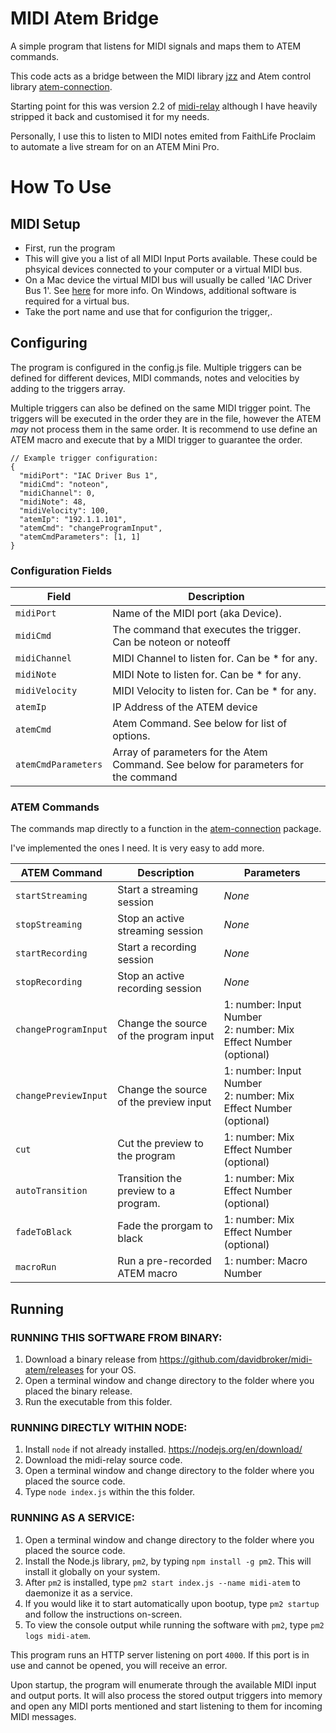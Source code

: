 # MIDI Atem Bridge
A simple program that listens for MIDI signals and maps them to ATEM commands.

This code acts as a bridge between the MIDI library [jzz](https://github.com/jazz-soft/JZZ) and Atem control library [atem-connection](https://github.com/nrkno/sofie-atem-connection).

Starting point for this was version 2.2 of [midi-relay](https://github.com/josephdadams/midi-relay/) although I have heavily stripped it back and customised it for my needs.

Personally, I use this to listen to MIDI notes emited from FaithLife Proclaim to automate a live stream for on an ATEM Mini Pro. 

# How To Use

## MIDI Setup

* First, run the program
* This will give you a list of all MIDI Input Ports available. These could be phsyical devices connected to your computer or a virtual MIDI bus.
* On a Mac device the virtual MIDI bus will usually be called 'IAC Driver Bus 1'. See [here](https://support.apple.com/en-au/guide/audio-midi-setup/ams1013/mac) for more info. On Windows, additional software is required for a virtual bus.
* Take the port name and use that for configurion the trigger,.

## Configuring

The program is configured in the config.js file.
Multiple triggers can be defined for different devices, MIDI commands, notes and velocities by adding to the triggers array.

Multiple triggers can also be defined on the same MIDI trigger point. The triggers will be executed in the order they are in the file, however the ATEM _may_ not process them in the same order. It is recommend to use define an ATEM macro and execute that by a MIDI trigger to guarantee the order. 

    // Example trigger configuration:
    {
      "midiPort": "IAC Driver Bus 1",
      "midiCmd": "noteon",
      "midiChannel": 0,
      "midiNote": 48,
      "midiVelocity": 100,
      "atemIp": "192.1.1.101",
      "atemCmd": "changeProgramInput",
      "atemCmdParameters": [1, 1]
    }

### Configuration Fields
| **Field**           | **Description**                     |
|---------------------|-------------------------------------|
| `midiPort`          | Name of the MIDI port (aka Device).|
| `midiCmd`           | The command that executes the trigger. Can be noteon or noteoff |
| `midiChannel`       | MIDI Channel to listen for. Can be * for any. |
| `midiNote`          | MIDI Note to listen for. Can be * for any. |
| `midiVelocity`      | MIDI Velocity to listen for. Can be * for any.|
| `atemIp`            | IP Address of the ATEM device|
| `atemCmd`           | Atem Command. See below for list of options. |
| `atemCmdParameters` | Array of parameters for the Atem Command. See below for parameters for the command |


### ATEM Commands

The commands map directly to a function in the [atem-connection](https://nrkno.github.io/sofie-atem-connection/classes/Atem.html) package.

I've implemented the ones I need. It is very easy to add more.

| **ATEM Command** | **Description** | **Parameters** |
|-|-|-|
| `startStreaming` | Start a streaming session | _None_ |
| `stopStreaming` | Stop an active streaming session | _None_ |
| `startRecording` | Start a recording session | _None_ |
| `stopRecording` | Stop an active recording session | _None_ |
| `changeProgramInput` | Change the source of the program input | 1: number: Input Number<br/>2: number: Mix Effect Number (optional) |
| `changePreviewInput` | Change the source of the preview input | 1: number: Input Number<br/>2: number: Mix Effect Number (optional) |
| `cut` | Cut the preview to the program | 1: number: Mix Effect Number (optional) |
| `autoTransition` | Transition the preview to a program. | 1: number: Mix Effect Number (optional) |
| `fadeToBlack` | Fade the prorgam to black | 1: number: Mix Effect Number (optional) |
| `macroRun` | Run a pre-recorded ATEM macro | 1: number: Macro Number |

## Running

### RUNNING THIS SOFTWARE FROM BINARY:
1. Download a binary release from <https://github.com/davidbroker/midi-atem/releases> for your OS.
1. Open a terminal window and change directory to the folder where you placed the binary release.
1. Run the executable from this folder.

### RUNNING DIRECTLY WITHIN NODE:
1. Install `node` if not already installed. <https://nodejs.org/en/download/>
1. Download the midi-relay source code.
1. Open a terminal window and change directory to the folder where you placed the source code.
1. Type `node index.js` within the this folder.

### RUNNING AS A SERVICE:
1. Open a terminal window and change directory to the folder where you placed the source code.
1. Install the Node.js library, `pm2`, by typing `npm install -g pm2`. This will install it globally on your system.
1. After `pm2` is installed, type `pm2 start index.js --name midi-atem` to daemonize it as a service.
1. If you would like it to start automatically upon bootup, type `pm2 startup` and follow the instructions on-screen.
1. To view the console output while running the software with `pm2`, type `pm2 logs midi-atem`.

This program runs an HTTP server listening on port `4000`. If this port is in use and cannot be opened, you will receive an error.

Upon startup, the program will enumerate through the available MIDI input and output ports. It will also process the stored output triggers into memory and open any MIDI ports mentioned and start listening to them for incoming MIDI messages.
